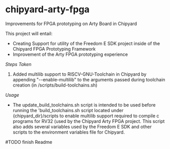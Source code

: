 # chipyard-arty-fpga
Improvements for FPGA prototyping on Arty Board in Chipyard

This project will entail:
* Creating Support for utility of the Freedom E SDK project inside of the Chipyard FPGA Prototyping Framework
* Improvement of the Arty FPGA prototyping experience

*Steps Taken*

1. Added multilib support to RISCV-GNU-Toolchain in Chipyard by appending "--enable-multilib" to the arguments passed during toolchain creation (in /scripts/build-toolchains.sh)

*Usage*

* The update\_build\_toolchains.sh script is intended to be used before running the 'build\_toolchains.sh script located under {chipyard\_dir}/scripts to enable multilib support required to compile c programs for RV32 (used by the Chipyard Arty FPGA project. This script also adds several variables used by the Freedom E SDK and other scripts to the environment variables file for Chipyard.

#TODO finish Readme
